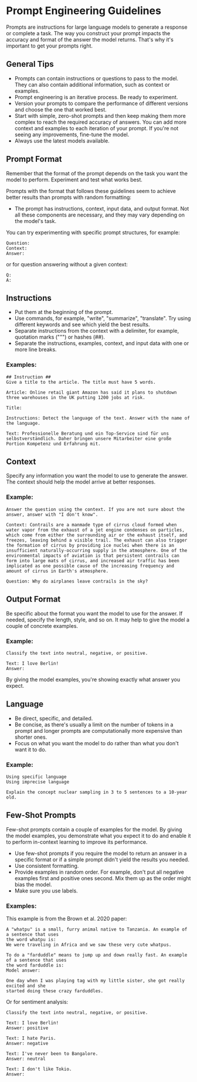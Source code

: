 # Prompt Engineering Guidelines

Prompts are instructions for large language models to generate a response or complete a task. The way you construct your prompt impacts the accuracy and format of the answer the model returns. That's why it's important to get your prompts right.

## General Tips

- Prompts can contain instructions or questions to pass to the model. They can also contain additional information, such as context or examples.
- Prompt engineering is an iterative process. Be ready to experiment.
- Version your prompts to compare the performance of different versions and choose the one that worked best.
- Start with simple, zero-shot prompts and then keep making them more complex to reach the required accuracy of answers. You can add more context and examples to each iteration of your prompt. If you're not seeing any improvements, fine-tune the model.
- Always use the latest models available.

## Prompt Format

Remember that the format of the prompt depends on the task you want the model to perform. Experiment and test what works best.

Prompts with the format that follows these guidelines seem to achieve better results than prompts with random formatting:

- The prompt has instructions, context, input data, and output format. Not all these components are necessary, and they may vary depending on the model's task.

You can try experimenting with specific prompt structures, for example:

```
Question:
Context:
Answer:
```

or for question answering without a given context:

```
Q:
A:
```

## Instructions

- Put them at the beginning of the prompt.
- Use commands, for example, "write", "summarize", "translate". Try using different keywords and see which yield the best results.
- Separate instructions from the context with a delimiter, for example, quotation marks (""") or hashes (##).
- Separate the instructions, examples, context, and input data with one or more line breaks.

### Examples:

```
## Instruction ##
Give a title to the article. The title must have 5 words.

Article: Online retail giant Amazon has said it plans to shutdown three warehouses in the UK putting 1200 jobs at risk.

Title:
```

```
Instructions: Detect the language of the text. Answer with the name of the language.

Text: Professionelle Beratung und ein Top-Service sind für uns selbstverständlich. Daher bringen unsere Mitarbeiter eine große Portion Kompetenz und Erfahrung mit.
```

## Context

Specify any information you want the model to use to generate the answer. The context should help the model arrive at better responses.

### Example:

```
Answer the question using the context. If you are not sure about the answer, answer with "I don't know".

Context: Contrails are a manmade type of cirrus cloud formed when water vapor from the exhaust of a jet engine condenses on particles, which come from either the surrounding air or the exhaust itself, and freezes, leaving behind a visible trail. The exhaust can also trigger the formation of cirrus by providing ice nuclei when there is an insufficient naturally-occurring supply in the atmosphere. One of the environmental impacts of aviation is that persistent contrails can form into large mats of cirrus, and increased air traffic has been implicated as one possible cause of the increasing frequency and amount of cirrus in Earth's atmosphere.

Question: Why do airplanes leave contrails in the sky?
```

## Output Format

Be specific about the format you want the model to use for the answer. If needed, specify the length, style, and so on. It may help to give the model a couple of concrete examples.

### Example:

```
Classify the text into neutral, negative, or positive.

Text: I love Berlin!
Answer:
```

By giving the model examples, you're showing exactly what answer you expect.

## Language

- Be direct, specific, and detailed.
- Be concise, as there's usually a limit on the number of tokens in a prompt and longer prompts are computationally more expensive than shorter ones.
- Focus on what you want the model to do rather than what you don't want it to do.

### Example:

```
Using specific language
Using imprecise language
```

```
Explain the concept nuclear sampling in 3 to 5 sentences to a 10-year old.
```

## Few-Shot Prompts

Few-shot prompts contain a couple of examples for the model. By giving the model examples, you demonstrate what you expect it to do and enable it to perform in-context learning to improve its performance.

- Use few-shot prompts if you require the model to return an answer in a specific format or if a simple prompt didn't yield the results you needed.
- Use consistent formatting.
- Provide examples in random order. For example, don't put all negative examples first and positive ones second. Mix them up as the order might bias the model.
- Make sure you use labels.

### Examples:

This example is from the Brown et al. 2020 paper:

```
A "whatpu" is a small, furry animal native to Tanzania. An example of a sentence that uses
the word whatpu is:
We were traveling in Africa and we saw these very cute whatpus.

To do a "farduddle" means to jump up and down really fast. An example of a sentence that uses
the word farduddle is:
Model answer:

One day when I was playing tag with my little sister, she got really excited and she
started doing these crazy farduddles.
```

Or for sentiment analysis:

```
Classify the text into neutral, negative, or positive.

Text: I love Berlin!
Answer: positive

Text: I hate Paris.
Answer: negative

Text: I've never been to Bangalore.
Answer: neutral

Text: I don't like Tokio.
Answer:
```